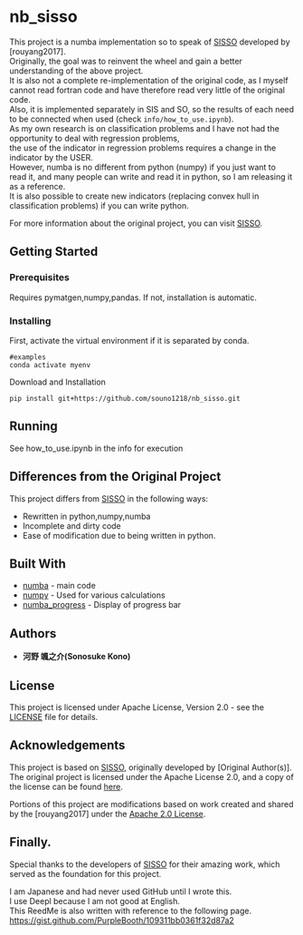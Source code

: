 # nb_sisso
This project is a numba implementation so to speak of [SISSO](https://github.com/rouyang2017/SISSO) developed by [rouyang2017].   
Originally, the goal was to reinvent the wheel and gain a better understanding of the above project.   
It is also not a complete re-implementation of the original code, as I myself cannot read fortran code and have therefore read very little of the original code.   
Also, it is implemented separately in SIS and SO, so the results of each need to be connected when used (check `info/how_to_use.ipynb`).   
As my own research is on classification problems and I have not had the opportunity to deal with regression problems,   
 the use of the indicator in regression problems requires a change in the indicator by the USER.   
However, numba is no different from python (numpy) if you just want to read it, and many people can write and read it in python, so I am releasing it as a reference.   
It is also possible to create new indicators (replacing convex hull in classification problems) if you can write python.   

For more information about the original project, you can visit [SISSO](https://github.com/rouyang2017/SISSO).

## Getting Started
### Prerequisites
Requires pymatgen,numpy,pandas. If not, installation is automatic.

### Installing
First, activate the virtual environment if it is separated by conda.
```
#examples
conda activate myenv
```
Download and Installation
```
pip install git+https://github.com/souno1218/nb_sisso.git
```

## Running
See how_to_use.ipynb in the info for execution

## Differences from the Original Project
This project differs from [SISSO](https://github.com/rouyang2017/SISSO) in the following ways:
- Rewritten in python,numpy,numba
- Incomplete and dirty code
- Ease of modification due to being written in python.

## Built With
* [numba](https://numba.pydata.org) - main code
* [numpy](https://numpy.org) - Used for various calculations
* [numba_progress](https://github.com/conda-forge/numba-progress-feedstock) - Display of progress bar

## Authors
* **河野 颯之介(Sonosuke Kono)**

## License
This project is licensed under Apache License, Version 2.0 - see the [LICENSE](LICENSE) file for details.   

## Acknowledgements
This project is based on [SISSO](https://github.com/rouyang2017/SISSO), originally developed by [Original Author(s)]. The original project is licensed under the Apache License 2.0, and a copy of the license can be found [here](http://www.apache.org/licenses/LICENSE-2.0).

Portions of this project are modifications based on work created and shared by the [rouyang2017] under the [Apache 2.0 License](http://www.apache.org/licenses/LICENSE-2.0).

## Finally.
Special thanks to the developers of [SISSO](https://github.com/rouyang2017/SISSO) for their amazing work, which served as the foundation for this project.   

I am Japanese and had never used GitHub until I wrote this.   
I use Deepl because I am not good at English.   
This ReedMe is also written with reference to the following page.   
https://gist.github.com/PurpleBooth/109311bb0361f32d87a2   
